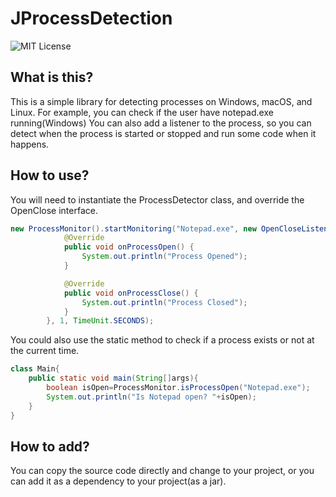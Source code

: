# JProcessDetection
![MIT License](https://img.shields.io/github/license/nullpointerexceptionkek/JProcessDetector?style=flat-square)

## What is this?
This is a simple library for detecting processes on Windows, macOS, and Linux.
For example, you can check if the user have notepad.exe running(Windows)
You can also add a listener to the process, so you can detect when the process is started or stopped and run some code when it happens.

## How to use?
You will need to instantiate the ProcessDetector class, and override the OpenClose interface.
``` java
new ProcessMonitor().startMonitoring("Notepad.exe", new OpenCloseListener() {
            @Override
            public void onProcessOpen() {
                System.out.println("Process Opened");
            }

            @Override
            public void onProcessClose() {
                System.out.println("Process Closed");
            }
        }, 1, TimeUnit.SECONDS);
```
You could also use the static method to check if a process exists or not at the current time.
```java
class Main{
    public static void main(String[]args){
        boolean isOpen=ProcessMonitor.isProcessOpen("Notepad.exe");
        System.out.println("Is Notepad open? "+isOpen);
    }
}
```

## How to add?
You can copy the source code directly and change to your project, or you can add it as a dependency to your project(as a jar).
